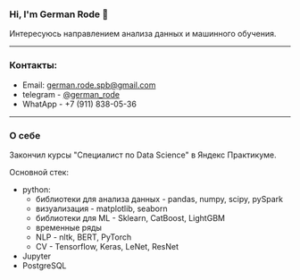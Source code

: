 ### Hi, I'm German Rode 👋

Интересуюсь направлением анализа данных и машинного обучения. 

---------------------------------------

### Контакты:
* Email: german.rode.spb@gmail.com
* telegram - [@german_rode](https://t.me/german_rode)
* WhatApp - +7 (911) 838-05-36

-------------------------------------------

###  О себе

Закончил курсы "Специалист по Data Science" в Яндекс Практикуме.

Основной стек:
* python:
    * библиотеки для анализа данных - pandas, numpy, scipy, pySpark
    * визуализация - matplotlib, seaborn
    * библиотеки для ML - Sklearn, CatBoost, LightGBM
    * временные ряды
    * NLP - nltk, BERT, PyTorch
    * CV - Tensorflow, Keras, LeNet, ResNet
* Jupyter
* PostgreSQL 

<!---
GermanRode2000/GermanRode2000 is a ✨ special ✨ repository because its `README.md` (this file) appears on your GitHub profile.
You can click the Preview link to take a look at your changes.
--->
